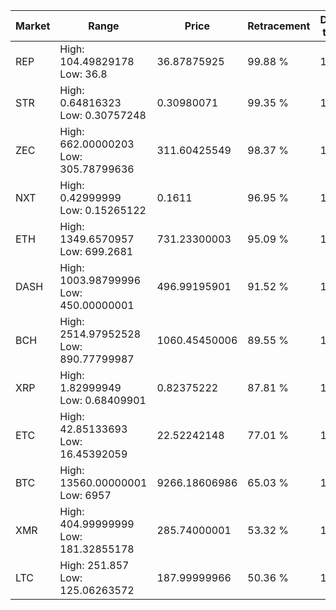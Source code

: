 | Market | Range | Price| Retracement | Doubles to 50% |
| --- | --- | --- | --- | --- |
| REP | High: 104.49829178<br />Low: 36.8 | 36.87875925 | 99.88 % | 1.92 |
| STR | High: 0.64816323<br />Low: 0.30757248 | 0.30980071 | 99.35 % | 1.54 |
| ZEC | High: 662.00000203<br />Low: 305.78799636 | 311.60425549 | 98.37 % | 1.55 |
| NXT | High: 0.42999999<br />Low: 0.15265122 | 0.1611 | 96.95 % | 1.81 |
| ETH | High: 1349.6570957<br />Low: 699.2681 | 731.23300003 | 95.09 % | 1.40 |
| DASH | High: 1003.98799996<br />Low: 450.00000001 | 496.99195901 | 91.52 % | 1.46 |
| BCH | High: 2514.97952528<br />Low: 890.77799987 | 1060.45450006 | 89.55 % | 1.61 |
| XRP | High: 1.82999949<br />Low: 0.68409901 | 0.82375222 | 87.81 % | 1.53 |
| ETC | High: 42.85133693<br />Low: 16.45392059 | 22.52242148 | 77.01 % | 1.32 |
| BTC | High: 13560.00000001<br />Low: 6957 | 9266.18606986 | 65.03 % | 1.11 |
| XMR | High: 404.99999999<br />Low: 181.32855178 | 285.74000001 | 53.32 % | 1.03 |
| LTC | High: 251.857<br />Low: 125.06263572 | 187.99999966 | 50.36 % | 1.00 |
